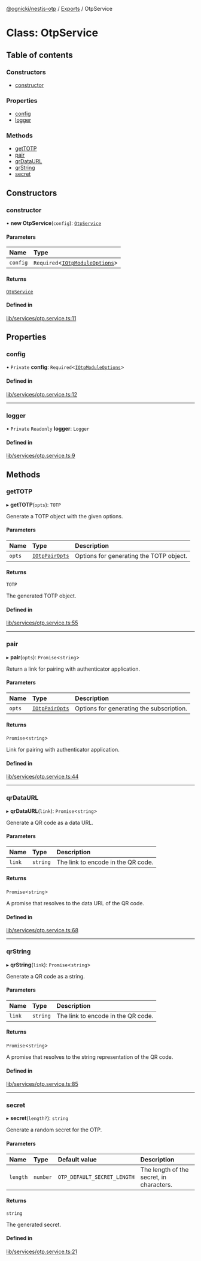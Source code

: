 [@ognicki/nestjs-otp](../README.md) / [Exports](../modules.md) / OtpService

# Class: OtpService

## Table of contents

### Constructors

- [constructor](OtpService.md#constructor)

### Properties

- [config](OtpService.md#config)
- [logger](OtpService.md#logger)

### Methods

- [getTOTP](OtpService.md#gettotp)
- [pair](OtpService.md#pair)
- [qrDataURL](OtpService.md#qrdataurl)
- [qrString](OtpService.md#qrstring)
- [secret](OtpService.md#secret)

## Constructors

### constructor

• **new OtpService**(`config`): [`OtpService`](OtpService.md)

#### Parameters

| Name | Type |
| :------ | :------ |
| `config` | `Required`\<[`IOtpModuleOptions`](../interfaces/IOtpModuleOptions.md)\> |

#### Returns

[`OtpService`](OtpService.md)

#### Defined in

[lib/services/otp.service.ts:11](https://github.com/mwognicki/nestjs-otp/blob/60cf302/lib/services/otp.service.ts#L11)

## Properties

### config

• `Private` **config**: `Required`\<[`IOtpModuleOptions`](../interfaces/IOtpModuleOptions.md)\>

#### Defined in

[lib/services/otp.service.ts:12](https://github.com/mwognicki/nestjs-otp/blob/60cf302/lib/services/otp.service.ts#L12)

___

### logger

• `Private` `Readonly` **logger**: `Logger`

#### Defined in

[lib/services/otp.service.ts:9](https://github.com/mwognicki/nestjs-otp/blob/60cf302/lib/services/otp.service.ts#L9)

## Methods

### getTOTP

▸ **getTOTP**(`opts`): `TOTP`

Generate a TOTP object with the given options.

#### Parameters

| Name | Type | Description |
| :------ | :------ | :------ |
| `opts` | [`IOtpPairOpts`](../interfaces/IOtpPairOpts.md) | Options for generating the TOTP object. |

#### Returns

`TOTP`

The generated TOTP object.

#### Defined in

[lib/services/otp.service.ts:55](https://github.com/mwognicki/nestjs-otp/blob/60cf302/lib/services/otp.service.ts#L55)

___

### pair

▸ **pair**(`opts`): `Promise`\<`string`\>

Return a link for pairing with authenticator application.

#### Parameters

| Name | Type | Description |
| :------ | :------ | :------ |
| `opts` | [`IOtpPairOpts`](../interfaces/IOtpPairOpts.md) | Options for generating the subscription. |

#### Returns

`Promise`\<`string`\>

Link for pairing with authenticator application.

#### Defined in

[lib/services/otp.service.ts:44](https://github.com/mwognicki/nestjs-otp/blob/60cf302/lib/services/otp.service.ts#L44)

___

### qrDataURL

▸ **qrDataURL**(`link`): `Promise`\<`string`\>

Generate a QR code as a data URL.

#### Parameters

| Name | Type | Description |
| :------ | :------ | :------ |
| `link` | `string` | The link to encode in the QR code. |

#### Returns

`Promise`\<`string`\>

A promise that resolves to the data URL of the QR code.

#### Defined in

[lib/services/otp.service.ts:68](https://github.com/mwognicki/nestjs-otp/blob/60cf302/lib/services/otp.service.ts#L68)

___

### qrString

▸ **qrString**(`link`): `Promise`\<`string`\>

Generate a QR code as a string.

#### Parameters

| Name | Type | Description |
| :------ | :------ | :------ |
| `link` | `string` | The link to encode in the QR code. |

#### Returns

`Promise`\<`string`\>

A promise that resolves to the string representation of the QR code.

#### Defined in

[lib/services/otp.service.ts:85](https://github.com/mwognicki/nestjs-otp/blob/60cf302/lib/services/otp.service.ts#L85)

___

### secret

▸ **secret**(`length?`): `string`

Generate a random secret for the OTP.

#### Parameters

| Name | Type | Default value | Description |
| :------ | :------ | :------ | :------ |
| `length` | `number` | `OTP_DEFAULT_SECRET_LENGTH` | The length of the secret, in characters. |

#### Returns

`string`

The generated secret.

#### Defined in

[lib/services/otp.service.ts:21](https://github.com/mwognicki/nestjs-otp/blob/60cf302/lib/services/otp.service.ts#L21)
